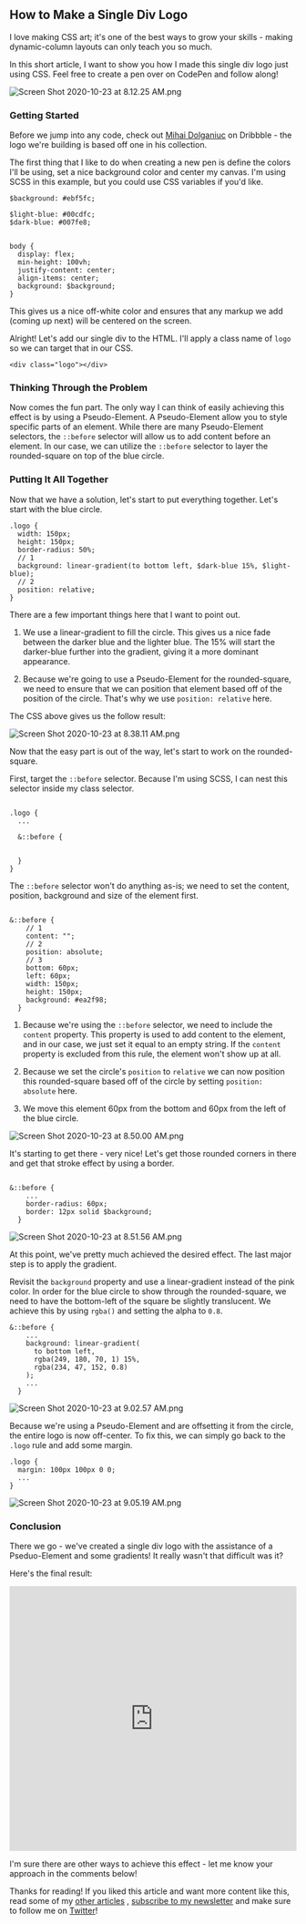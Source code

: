 ## How to Make a Single Div Logo

I love making CSS art; it's one of the best ways to grow your skills - making dynamic-column layouts can only teach you so much. 

In this short article, I want to show you how I made this single div logo just using CSS.
Feel free to create a pen over on CodePen and follow along!


![Screen Shot 2020-10-23 at 8.12.25 AM.png](https://cdn.hashnode.com/res/hashnode/image/upload/v1603458755964/_G_BNq6Ye.png)

### Getting Started

Before we jump into any code, check out [Mihai Dolganiuc](https://dribbble.com/shots/10844834-New-Logo-Collection-7-logos-mark-design) on Dribbble - the logo we're building is based off one in his collection.

The first thing that I like to do when creating a new pen is define the colors I'll be using, set a nice background color and center my canvas. I'm using SCSS in this example, but you could use CSS variables if you'd like.

```
$background: #ebf5fc;

$light-blue: #00cdfc;
$dark-blue: #007fe8;


body {
  display: flex;
  min-height: 100vh;
  justify-content: center;
  align-items: center;
  background: $background;
}

```

This gives us a nice off-white color and ensures that any markup we add (coming up next) will be centered on the screen. 

Alright! Let's add our single div to the HTML. I'll apply a class name of `logo` so we can target that in our CSS.

```
<div class="logo"></div>
```

### Thinking Through the Problem

Now comes the fun part. The only way I can think of easily achieving this effect is by using a Pseudo-Element. A Pseudo-Element allow you to style specific parts of an element. While there are many Pseudo-Element selectors, the `::before` selector  will allow us to add content before an element. In our case, we can utilize the `::before` selector to layer the rounded-square on top of the blue circle.

### Putting It All Together

Now that we have a solution, let's start to put everything together. Let's start with the blue circle.

```
.logo {
  width: 150px;
  height: 150px;
  border-radius: 50%;
  // 1
  background: linear-gradient(to bottom left, $dark-blue 15%, $light-blue); 
  // 2
  position: relative;
}

```

There are a few important things here that I want to point out.

1. We use a linear-gradient to fill the circle. This gives us a nice fade between the darker blue and the lighter blue. The 15% will start the darker-blue further into the gradient, giving it a more dominant appearance. 

2. Because we're going to use a Pseudo-Element for the rounded-square, we need to ensure that we can position that element based off of the position of the circle. That's why we use `position: relative` here. 

The CSS above gives us the follow result:


![Screen Shot 2020-10-23 at 8.38.11 AM.png](https://cdn.hashnode.com/res/hashnode/image/upload/v1603460299247/jWMaaLKhi.png)


Now that the easy part is out of the way, let's start to work on the rounded-square.

First, target the `::before` selector. Because I'm using SCSS, I can nest this selector inside my class selector.

```

.logo {
  ...

  &::before {


  }
}

```

The `::before` selector won't do anything as-is; we need to set the content, position, background and size of the element first. 


```

&::before {
    // 1
    content: "";
    // 2
    position: absolute;
    // 3
    bottom: 60px;
    left: 60px;
    width: 150px;
    height: 150px;
    background: #ea2f98;
  }

```

1. Because we're using the `::before` selector, we need to include the `content` property. This property is used to add content to the element, and in our case, we just set it equal to an empty string. If the `content` property is excluded from this rule, the element won't show up at all. 

2. Because we set the circle's `position` to `relative` we can now position this rounded-square based off of the circle by setting `position: absolute` here.

3. We move this element 60px from the bottom and 60px from the left of the blue circle. 

![Screen Shot 2020-10-23 at 8.50.00 AM.png](https://cdn.hashnode.com/res/hashnode/image/upload/v1603461025396/bRANYQ-_p.png)


It's starting to get there - very nice! Let's get those rounded corners in there and get that stroke effect by using a border. 

```

&::before {
    ...
    border-radius: 60px;
    border: 12px solid $background;
  }

```


![Screen Shot 2020-10-23 at 8.51.56 AM.png](https://cdn.hashnode.com/res/hashnode/image/upload/v1603461125456/qk-jdxCE8.png)


At this point, we've pretty much achieved the desired effect. The last major step is to apply the gradient. 

Revisit the `background` property and use a linear-gradient instead of the pink color.
In order for the blue circle to show through the rounded-square, we need to have the bottom-left of the square be slightly translucent. We achieve this by using `rgba()` and setting the alpha to `0.8`. 

```
&::before {
    ...
    background: linear-gradient(
      to bottom left,
      rgba(249, 180, 70, 1) 15%,
      rgba(234, 47, 152, 0.8)
    );
    ...
  }

```

![Screen Shot 2020-10-23 at 9.02.57 AM.png](https://cdn.hashnode.com/res/hashnode/image/upload/v1603461784260/n__q1kFpX.png)

Because we're using a Pseudo-Element and are offsetting it from the circle, the entire logo is now off-center. To fix this, we can simply go back to the `.logo` rule and add some margin.

```
.logo {
  margin: 100px 100px 0 0;
  ...
}

```


![Screen Shot 2020-10-23 at 9.05.19 AM.png](https://cdn.hashnode.com/res/hashnode/image/upload/v1603461932717/nUqEYN8MP.png)


### Conclusion

There we go - we've created a single div logo with the assistance of a Pseduo-Element and some gradients! It really wasn't that difficult was it? 

Here's the final result:

<iframe height="465" style="width: 100%;" scrolling="no" title="Single Div Logo" src="https://codepen.io/braydoncoyer/embed/wvabQxW?height=265&theme-id=light&default-tab=css,result" frameborder="no" loading="lazy" allowtransparency="true" allowfullscreen="true">
  See the Pen <a href='https://codepen.io/braydoncoyer/pen/wvabQxW'>Single Div Logo</a> by Braydon Coyer
  (<a href='https://codepen.io/braydoncoyer'>@braydoncoyer</a>) on <a href='https://codepen.io'>CodePen</a>.
</iframe>


I'm sure there are other ways to achieve this effect - let me know your approach in the comments below! 

Thanks for reading! If you liked this article and want more content like this, read some of my [other articles](https://blog.braydoncoyer.dev/) , [subscribe to my newsletter](https://braydoncoyer.dev/newsletter/) and make sure to follow me on [Twitter](https://twitter.com/BraydonCoyer)!
